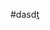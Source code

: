 #dasd[t](https://user-images.githubusercontent.com/86062663/189155038-dc8eef8b-3677-40b7-85df-d5793989e10d.png)
